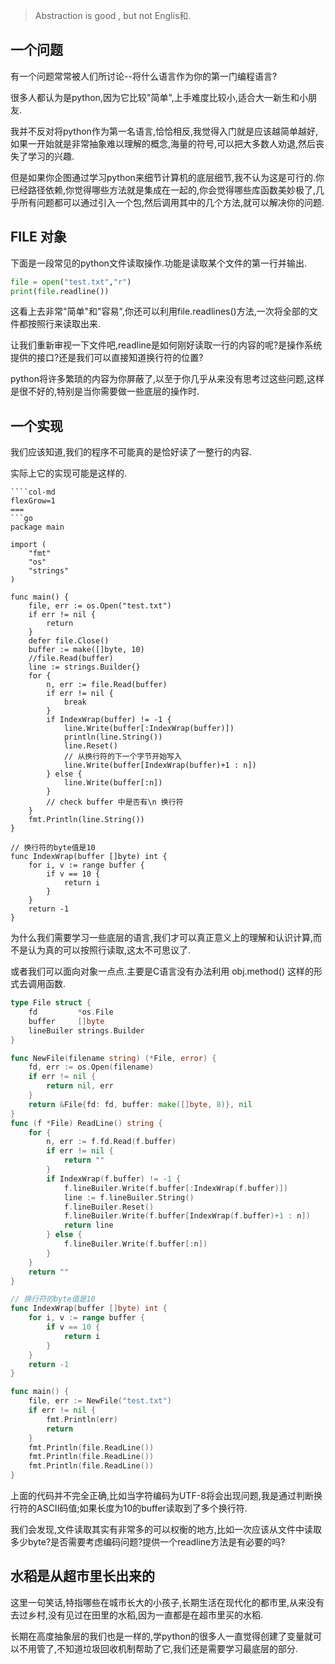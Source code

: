 
> Abstraction is good , but not Englis和.

## 一个问题

有一个问题常常被人们所讨论--将什么语言作为你的第一门编程语言?

很多人都认为是python,因为它比较"简单",上手难度比较小,适合大一新生和小朋友.

我并不反对将python作为第一名语言,恰恰相反,我觉得入门就是应该越简单越好,如果一开始就是非常抽象难以理解的概念,海量的符号,可以把大多数人劝退,然后丧失了学习的兴趣. 

但是如果你企图通过学习python来细节计算机的底层细节,我不认为这是可行的.你已经路径依赖,你觉得哪些方法就是集成在一起的,你会觉得哪些库函数美妙极了,几乎所有问题都可以通过引入一个包,然后调用其中的几个方法,就可以解决你的问题.

## FILE 对象

下面是一段常见的python文件读取操作.功能是读取某个文件的第一行并输出.
```python
file = open("test.txt","r")
print(file.readline())
```

这看上去非常"简单"和"容易",你还可以利用file.readlines()方法,一次将全部的文件都按照行来读取出来.

让我们重新审视一下文件吧,readline是如何刚好读取一行的内容的呢?是操作系统提供的接口?还是我们可以直接知道换行符的位置?

python将许多繁琐的内容为你屏蔽了,以至于你几乎从来没有思考过这些问题,这样是很不好的,特别是当你需要做一些底层的操作时.

## 一个实现

我们应该知道,我们的程序不可能真的是恰好读了一整行的内容.

实际上它的实现可能是这样的.

`````col
````col-md
flexGrow=1
===
```go
package main

import (
	"fmt"
	"os"
	"strings"
)

func main() {
	file, err := os.Open("test.txt")
	if err != nil {
		return
	}
	defer file.Close()
	buffer := make([]byte, 10)
	//file.Read(buffer)
	line := strings.Builder{}
	for {
		n, err := file.Read(buffer)
		if err != nil {
			break
		}
		if IndexWrap(buffer) != -1 {
			line.Write(buffer[:IndexWrap(buffer)])
			println(line.String())
			line.Reset()
			// 从换行符的下一个字节开始写入
			line.Write(buffer[IndexWrap(buffer)+1 : n])
		} else {
			line.Write(buffer[:n])
		}
		// check buffer 中是否有\n 换行符
	}
	fmt.Println(line.String())
}

// 换行符的byte值是10
func IndexWrap(buffer []byte) int {
	for i, v := range buffer {
		if v == 10 {
			return i
		}
	}
	return -1
}
`````

为什么我们需要学习一些底层的语言,我们才可以真正意义上的理解和认识计算,而不是认为真的可以按照行读取,这太不可思议了.


或者我们可以面向对象一点点.主要是C语言没有办法利用 obj.method() 这样的形式去调用函数.

```go
type File struct {
	fd         *os.File
	buffer     []byte
	lineBuiler strings.Builder
}

func NewFile(filename string) (*File, error) {
	fd, err := os.Open(filename)
	if err != nil {
		return nil, err
	}
	return &File{fd: fd, buffer: make([]byte, 8)}, nil
}
func (f *File) ReadLine() string {
	for {
		n, err := f.fd.Read(f.buffer)
		if err != nil {
			return ""
		}
		if IndexWrap(f.buffer) != -1 {
			f.lineBuiler.Write(f.buffer[:IndexWrap(f.buffer)])
			line := f.lineBuiler.String()
			f.lineBuiler.Reset()
			f.lineBuiler.Write(f.buffer[IndexWrap(f.buffer)+1 : n])
			return line
		} else {
			f.lineBuiler.Write(f.buffer[:n])
		}
	}
	return ""
}

// 换行符的byte值是10
func IndexWrap(buffer []byte) int {
	for i, v := range buffer {
		if v == 10 {
			return i
		}
	}
	return -1
}

func main() {
	file, err := NewFile("test.txt")
	if err != nil {
		fmt.Println(err)
		return
	}
	fmt.Println(file.ReadLine())
	fmt.Println(file.ReadLine())
	fmt.Println(file.ReadLine())
}

```

上面的代码并不完全正确,比如当字符编码为UTF-8将会出现问题,我是通过判断换行符的ASCII码值;如果长度为10的buffer读取到了多个换行符.

我们会发现,文件读取其实有非常多的可以权衡的地方,比如一次应该从文件中读取多少byte?是否需要考虑编码问题?提供一个readline方法是有必要的吗?

## 水稻是从超市里长出来的

这里一句笑话,特指哪些在城市长大的小孩子,长期生活在现代化的都市里,从来没有去过乡村,没有见过在田里的水稻,因为一直都是在超市里买的水稻.

长期在高度抽象层的我们也是一样的,学python的很多人一直觉得创建了变量就可以不用管了,不知道垃圾回收机制帮助了它,我们还是需要学习最底层的部分.
